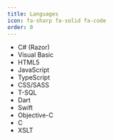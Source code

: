 ```yaml
---
title: Languages
icon: fa-sharp fa-solid fa-code
order: 0
---
```


* <span class='dotnet'>C# (Razor)</span>
* <span class='dotnet'>Visual Basic</span>
* <span class='web'>HTML5</span>
* <span class='web'>JavaScript</span>
* <span class='web'>TypeScript</span>
* <span class='web design'>CSS/SASS</span>
* <span class='db'>T-SQL</span>
* <span class='flutter'>Dart</span>
* <span class='mobile'>Swift</span>
* <span class='mobile'>Objective-C</span>
* C
* <span class='web design'>XSLT</span>
